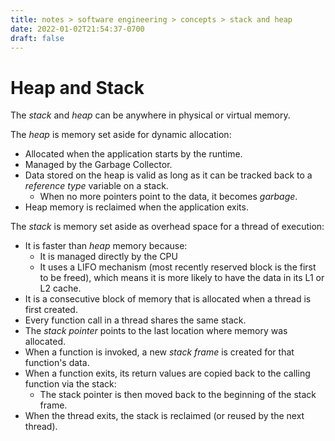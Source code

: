 ```yaml
---
title: notes > software engineering > concepts > stack and heap
date: 2022-01-02T21:54:37-0700
draft: false
---
```

# Heap and Stack
The *stack* and *heap* can be anywhere in physical or virtual memory.  

The *heap* is memory set aside for dynamic allocation:
- Allocated when the application starts by the runtime.
- Managed by the Garbage Collector.
- Data stored on the heap is valid as long as it can be tracked back to a *reference type* variable on a stack.
  - When no more pointers point to the data, it becomes *garbage*.
- Heap memory is reclaimed when the application exits.

The *stack* is memory set aside as overhead space for a thread of execution:  
- It is faster than *heap* memory because:
  - It is managed directly by the CPU
  - It uses a LIFO mechanism (most recently reserved block is the first to be freed), which means it is more likely to have the data in its L1 or L2 cache.
- It is a consecutive block of memory that is allocated when a thread is first created.
- Every function call in a thread shares the same stack.
- The *stack pointer* points to the last location where memory was allocated.
- When a function is invoked, a new *stack frame* is created for that function's data.
- When a function exits, its return values are copied back to the calling function via the stack:
  - The stack pointer is then moved back to the beginning of the stack frame.
- When the thread exits, the stack is reclaimed (or reused by the next thread).
